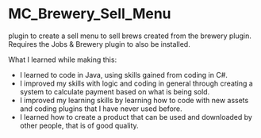 # MC_Brewery_Sell_Menu
plugin to create a sell menu to sell brews created from the brewery plugin. Requires the Jobs &amp; Brewery plugin to also be installed.

What I learned while making this:

* I learned to code in Java, using skills gained from coding in C#.
* I improved my skills with logic and coding in general through creating a system to calculate payment based on what is being sold.
* I improved my learning skills by learning how to code with new assets and coding plugins that I have never used before.
* I learned how to create a product that can be used and downloaded by other people, that is of good quality.
